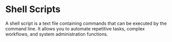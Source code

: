 # Shell Scripts
A shell script is a text file containing commands that can be executed by the command line. It allows you to automate repetitive tasks, complex workflows, and system administration functions.
